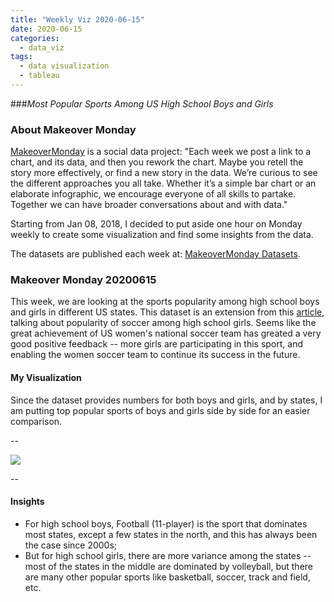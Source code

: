 ```yaml
---
title: "Weekly Viz 2020-06-15"
date: 2020-06-15
categories:
  - data_viz
tags:
  - data visualization
  - tableau
---
```


###*Most Popular Sports Among US High School Boys and Girls*


### About Makeover Monday

[MakeoverMonday](http://www.makeovermonday.co.uk/) is a social data project:
"Each week we post a link to a chart, and its data, and then you rework the chart.
Maybe you retell the story more effectively, or find a new story in the data.
We’re curious to see the different approaches you all take. Whether it’s a simple bar chart or an elaborate infographic, we encourage everyone of all skills to partake.
Together we can have broader conversations about and with data."

Starting from Jan 08, 2018, I decided to put aside one hour on Monday weekly to create some visualization and find some insights from the data.

The datasets are published each week at: [MakeoverMonday Datasets](http://www.makeovermonday.co.uk/data/).

### Makeover Monday 20200615

This week, we are looking at the sports popularity among high school boys and girls in different US states. This dataset is an extension from this [article](https://fivethirtyeight.com/features/why-is-the-u-s-so-good-at-womens-soccer/), talking about popularity of soccer among high school girls. Seems like the great achievement of US women's national soccer team has greated a very good positive feedback -- more girls are participating in this sport, and enabling the women soccer team to continue its success in the future.  

#### My Visualization

Since the dataset provides numbers for both boys and girls, and by states, I am putting top popular sports of boys and girls side by side for an easier comparison.  

--  

<div class='tableauPlaceholder' id='viz1592273595659' style='position: relative'>
<noscript><a href='#'>
  <img alt=' ' src='https:&#47;&#47;public.tableau.com&#47;static&#47;images&#47;Ma&#47;MakeOverMonday2020615MostPopularSportsAmongUSHighschool&#47;MostPopularSportsAmongHighschoolers&#47;1_rss.png' style='border: none' />
</a></noscript>
<object class='tableauViz'  style='display:none;'>
  <param name='host_url' value='https%3A%2F%2Fpublic.tableau.com%2F' />
  <param name='embed_code_version' value='3' /> 
  <param name='site_root' value='' />
  <param name='name' value='MakeOverMonday2020615MostPopularSportsAmongUSHighschool&#47;MostPopularSportsAmongHighschoolers' />
  <param name='tabs' value='no' />
  <param name='toolbar' value='yes' />
  <param name='static_image' value='https:&#47;&#47;public.tableau.com&#47;static&#47;images&#47;Ma&#47;MakeOverMonday2020615MostPopularSportsAmongUSHighschool&#47;MostPopularSportsAmongHighschoolers&#47;1.png' />
  <param name='animate_transition' value='yes' />
  <param name='display_static_image' value='yes' />
  <param name='display_spinner' value='yes' />
  <param name='display_overlay' value='yes' />
  <param name='display_count' value='yes' />
</object></div>            
<script type='text/javascript'>       
  var divElement = document.getElementById('viz1592273595659');    
  var vizElement = divElement.getElementsByTagName('object')[0];        
  if ( divElement.offsetWidth > 800 ) { vizElement.style.width='800px';vizElement.style.height='627px';} else if ( divElement.offsetWidth > 500 ) { vizElement.style.width='800px';vizElement.style.height='627px';} else { vizElement.style.width='100%';vizElement.style.height='1077px';}      
  var scriptElement = document.createElement('script');                
  scriptElement.src = 'https://public.tableau.com/javascripts/api/viz_v1.js';   
  vizElement.parentNode.insertBefore(scriptElement, vizElement);             
</script>
  
  
--  

#### Insights
* For high school boys, Football (11-player) is the sport that dominates most states, except a few states in the north, and this has always been the case since 2000s;  
* But for high school girls, there are more variance among the states -- most of the states in the middle are dominated by volleyball, but there are many other popular sports like basketball, soccer, track and field, etc.  

